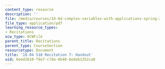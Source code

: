 ```yaml
---
content_type: resource
description: ''
file: /media/courses/18-04-complex-variables-with-applications-spring-2018/6eed2610f9a7c7da8b40bedab1352ca8_MIT18_04S18_Recit7-handout.pdf
file_type: application/pdf
learning_resource_types:
- Recitations
ocw_type: OCWFile
parent_title: Recitations
parent_type: CourseSection
resourcetype: Document
title: '18.04 S18 Recitation 7: Handout'
uid: 6eed2610-f9a7-c7da-8b40-bedab1352ca8
---
```

